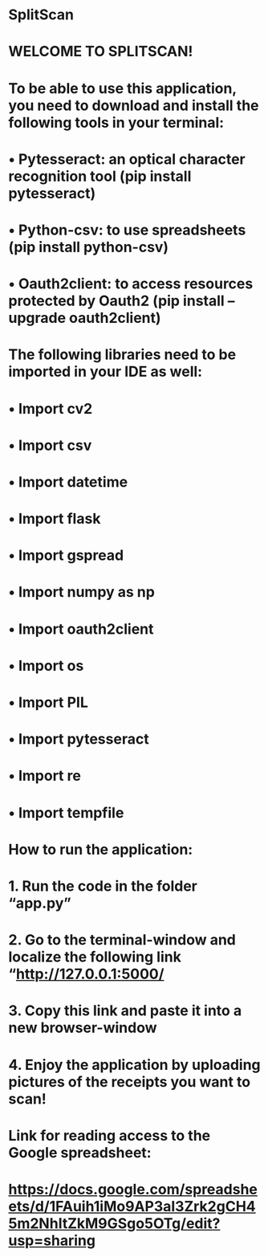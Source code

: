 # SplitScan
# WELCOME TO SPLITSCAN!


# To be able to use this application, you need to download and install the following tools in your terminal:

# •	Pytesseract: an optical character recognition tool (pip install pytesseract)
# •	Python-csv: to use spreadsheets (pip install python-csv)
# •	Oauth2client: to access resources protected by Oauth2 (pip install –upgrade oauth2client)


# The following libraries need to be imported in your IDE as well:

# •	Import cv2
# •	Import csv
# •	Import datetime
# •	Import flask
# •	Import gspread
# •	Import numpy as np
# •	Import oauth2client
# •	Import os
# •	Import PIL
# •	Import pytesseract
# •	Import re
# •	Import tempfile


# How to run the application:

# 1.	Run the code in the folder “app.py”
# 2.	Go to the terminal-window and localize the following link “http://127.0.0.1:5000/
# 3.	Copy this link and paste it into a new browser-window
# 4.	Enjoy the application by uploading pictures of the receipts you want to scan!

# Link for reading access to the Google spreadsheet:

# https://docs.google.com/spreadsheets/d/1FAuih1iMo9AP3aI3Zrk2gCH45m2NhItZkM9GSgo5OTg/edit?usp=sharing

